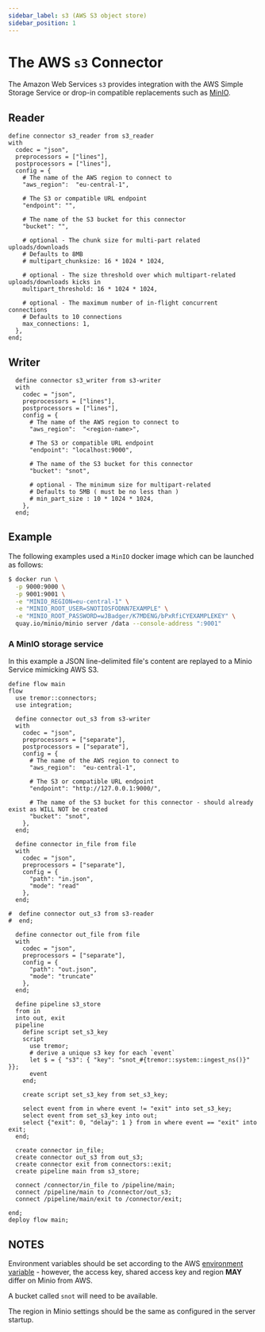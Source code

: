 ```yaml
---
sidebar_label: s3 (AWS S3 object store)
sidebar_position: 1
---
```


# The AWS `s3` Connector

The Amazon Web Services `s3` provides integration with the AWS Simple Storage Service or
drop-in compatible replacements such as [MinIO](https://www.min.io).

## Reader

```tremor title="config.troy"
define connector s3_reader from s3_reader
with
  codec = "json",
  preprocessors = ["lines"],
  postprocessors = ["lines"],
  config = {
    # The name of the AWS region to connect to
    "aws_region":  "eu-central-1",

    # The S3 or compatible URL endpoint
    "endpoint": "",

    # The name of the S3 bucket for this connector
    "bucket": "",

    # optional - The chunk size for multi-part related uploads/downloads
    # Defaults to 8MB
    # multipart_chunksize: 16 * 1024 * 1024,

    # optional - The size threshold over which multipart-related uploads/downloads kicks in
    multipart_threshold: 16 * 1024 * 1024,

    # optional - The maximum number of in-flight concurrent connections
    # Defaults to 10 connections
    max_connections: 1,
  },
end;
```

## Writer

```tremor title="config.troy"
  define connector s3_writer from s3-writer
  with
    codec = "json",
    preprocessors = ["lines"],
    postprocessors = ["lines"],
    config = {
      # The name of the AWS region to connect to
      "aws_region":  "<region-name>",

      # The S3 or compatible URL endpoint
      "endpoint": "localhost:9000",

      # The name of the S3 bucket for this connector
      "bucket": "snot",

      # optional - The minimum size for multipart-related
      # Defaults to 5MB ( must be no less than )
      # min_part_size : 10 * 1024 * 1024,
    },
  end;
```

## Example

The following examples used a `MinIO` docker image which can be launched as follows:

```bash
$ docker run \
  -p 9000:9000 \
  -p 9001:9001 \
  -e "MINIO_REGION=eu-central-1" \
  -e "MINIO_ROOT_USER=SNOTIOSFODNN7EXAMPLE" \
  -e "MINIO_ROOT_PASSWORD=wJBadger/K7MDENG/bPxRfiCYEXAMPLEKEY" \
  quay.io/minio/minio server /data --console-address ":9001"
```

### A MinIO storage service

In this example a JSON line-delimited file's content are replayed to a Minio Service mimicking AWS S3.

```tremor title="config.troy"
define flow main
flow  
  use tremor::connectors;
  use integration;

  define connector out_s3 from s3-writer
  with
    codec = "json",
    preprocessors = ["separate"],
    postprocessors = ["separate"],
    config = {
      # The name of the AWS region to connect to
      "aws_region":  "eu-central-1",

      # The S3 or compatible URL endpoint
      "endpoint": "http://127.0.0.1:9000/",

      # The name of the S3 bucket for this connector - should already exist as WILL NOT be created
      "bucket": "snot",
    },
  end;

  define connector in_file from file
  with 
    codec = "json",
    preprocessors = ["separate"],
    config = {
      "path": "in.json",
      "mode": "read"
    },
  end;

#  define connector out_s3 from s3-reader
#  end;

  define connector out_file from file
  with 
    codec = "json",
    preprocessors = ["separate"],
    config = {
      "path": "out.json",
      "mode": "truncate"
    },
  end;

  define pipeline s3_store
  from in
  into out, exit
  pipeline
    define script set_s3_key
    script
      use tremor;
      # derive a unique s3 key for each `event`
      let $ = { "s3": { "key": "snot_#{tremor::system::ingest_ns()}" }};
      event
    end;

    create script set_s3_key from set_s3_key;

    select event from in where event != "exit" into set_s3_key;
    select event from set_s3_key into out;
    select {"exit": 0, "delay": 1 } from in where event == "exit" into exit;
  end;

  create connector in_file;
  create connector out_s3 from out_s3;
  create connector exit from connectors::exit;
  create pipeline main from s3_store;

  connect /connector/in_file to /pipeline/main;
  connect /pipeline/main to /connector/out_s3;
  connect /pipeline/main/exit to /connector/exit;
  
end;
deploy flow main;
```

## NOTES

Environment variables should be set according to the AWS [environment variable](https://docs.aws.amazon.com/cli/latest/userguide/cli-configure-envvars.html) - however, the access key, shared access key and region __MAY__ differ on Minio from AWS.

A bucket called `snot` will need to be available.

The region in Minio settings should be the same as configured in the server startup.